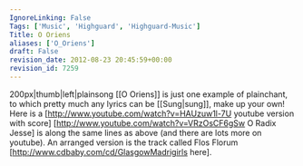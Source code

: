 ```yaml
---
IgnoreLinking: False
Tags: ['Music', 'Highguard', 'Highguard-Music']
Title: O Oriens
aliases: ['O_Oriens']
draft: False
revision_date: 2012-08-23 20:45:59+00:00
revision_id: 7259
---
```


200px|thumb|left|plainsong
[[O Oriens]] is just one example of plainchant, to which pretty much any lyrics can be [[Sung|sung]], make up your own!
Here is a [http://www.youtube.com/watch?v=HAUzuw1l-7U youtube version with score]
[http://www.youtube.com/watch?v=VRzOsCF6gSw O Radix Jesse] is along the same lines as above (and there are lots more on youtube). An arranged version is the track called Flos Florum [http://www.cdbaby.com/cd/GlasgowMadrigirls here].